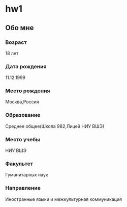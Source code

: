 # hw1
## Обо мне
### Возраст
18 лет
### Дата рождения
11.12.1999
### Место рождения
Москва,Россия 
### Образование 
Среднее общее(Школа 982,Лицей НИУ ВШЭ)
### Место учебы
НИУ ВШЭ 
### Факультет
Гуманитарных наук
### Направление
Иностранные языки и межкультурная коммуникация 

